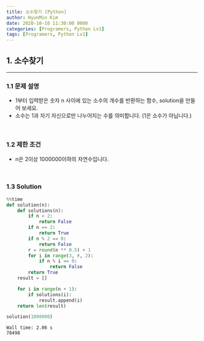 ```yaml
---
title: 소수찾기 [Python]
author: HyunMin Kim
date: 2020-10-10 11:30:00 0000
categories: [Programers, Python Lv1]
tags: [Programers, Python Lv1]
---
```



## 1. 소수찾기
---
### 1.1 문제 설명
- 1부터 입력받은 숫자 n 사이에 있는 소수의 개수를 반환하는 함수, solution을 만들어 보세요.
- 소수는 1과 자기 자신으로만 나누어지는 수를 의미합니다. (1은 소수가 아닙니다.)

<br>

### 1.2 제한 조건
- n은 2이상 1000000이하의 자연수입니다.

<br>

### 1.3 Solution

```python
%%time
def solution(n):
    def solutions(n):
        if n < 2:
            return False
        if n == 2:
            return True
        if n % 2 == 0:
            return False
        r = round(n ** 0.5) + 1
        for i in range(3, r, 2):
            if n % i == 0:
                return False
        return True
    result = []

    for i in range(n + 1):
        if solutions(i):
            result.append(i)
    return len(result)

solution(1000000)
```
    Wall time: 2.06 s
    78498

